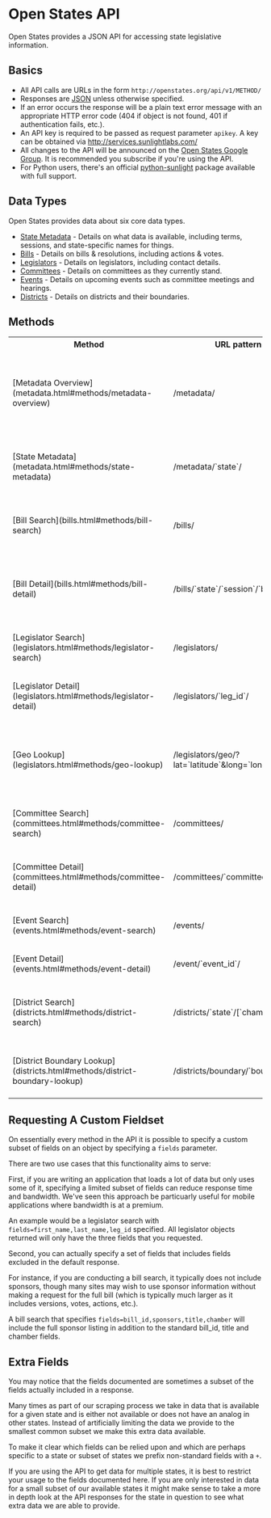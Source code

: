 Open States API
===============

Open States provides a JSON API for accessing state legislative information.

Basics
------

* All API calls are URLs in the form ``http://openstates.org/api/v1/METHOD/``
* Responses are [JSON](http://json.org) unless otherwise specified.
* If an error occurs the response will be a plain text error message with an appropriate HTTP error code (404 if object is not found, 401 if authentication fails, etc.).
* An API key is required to be passed as request parameter ``apikey``.   A key can be obtained via http://services.sunlightlabs.com/
* All changes to the API will be announced on the [Open States Google Group](http://groups.google.com/group/fifty-state-project/).  It is recommended you subscribe if you're using the API.
* For Python users, there's an official [python-sunlight](http://python-sunlight.readthedocs.org) package available with full support.

Data Types
----------

Open States provides data about six core data types.

* [State Metadata](metadata.html#metadata-fields) - Details on what data is available, including terms, sessions, and state-specific names for things.
* [Bills](bills.html#bill-fields) - Details on bills & resolutions, including actions & votes.
* [Legislators](legislators.html#legislator-fields) - Details on legislators, including contact details.
* [Committees](committees.html#committee-fields) - Details on committees as they currently stand.
* [Events](events.html#event-fields) - Details on upcoming events such as committee meetings and hearings.
* [Districts](districts.html#district-fields) - Details on districts and their boundaries.

Methods
-------

<table>
<tr> <th> Method </th> <th> URL pattern </th> <th> Description </th> </tr>
<tr>
    <td> [Metadata Overview](metadata.html#methods/metadata-overview) </td>
    <td> /metadata/ </td>
    <td> Get list of all states with data available and basic metadata about their status.  </td>
</tr>
<tr>
    <td> [State Metadata](metadata.html#methods/state-metadata) </td>
    <td> /metadata/`state`/ </td>
    <td> Get detailed metadata for a particular state. </td>
</tr>
<tr>
    <td> [Bill Search](bills.html#methods/bill-search) </td>
    <td> /bills/ </td>
    <td> Search bills by (almost) any of their attributes, or full text.  </td>
</tr>
<tr>
    <td> [Bill Detail](bills.html#methods/bill-detail) </td>
    <td> /bills/`state`/`session`/`bill_id`/ </td>
    <td> Get full detail for bill, including any actions, votes, etc. </td>
</tr>
<tr>
    <td> [Legislator Search](legislators.html#methods/legislator-search) </td>
    <td> /legislators/ </td>
    <td> Search legislators by their attributes.  </td>
</tr>
<tr>
    <td> [Legislator Detail](legislators.html#methods/legislator-detail) </td>
    <td> /legislators/`leg_id`/ </td>
    <td> Get full detail for a legislator, including all roles. </td>
</tr>
<tr>
    <td> [Geo Lookup](legislators.html#methods/geo-lookup) </td>
    <td> /legislators/geo/?lat=`latitude`&long=`longitude` </td>
    <td> Lookup all legislators that serve districts containing a given point. </td>
</tr>
<tr>
    <td> [Committee Search](committees.html#methods/committee-search) </td>
    <td> /committees/ </td>
    <td> Search committees by any of their attributes.  </td>
</tr>
<tr>
    <td> [Committee Detail](committees.html#methods/committee-detail) </td>
    <td> /committees/`committee_id`/ </td>
    <td> Get full detail for committee, including all members. </td>
</tr>
<tr>
    <td> [Event Search](events.html#methods/event-search) </td>
    <td> /events/ </td>
    <td> Search events by state and type.  </td>
</tr>
<tr>
    <td> [Event Detail](events.html#methods/event-detail) </td>
    <td> /event/`event_id`/ </td>
    <td> Get full detail for event. </td>
</tr>
<tr>
    <td> [District Search](districts.html#methods/district-search) </td>
    <td> /districts/`state`/[`chamber`/] </td>
    <td> List districts for state (and optionally filtered by chamber).  </td>
</tr>
<tr>
    <td> [District Boundary Lookup](districts.html#methods/district-boundary-lookup) </td>
    <td> /districts/boundary/`boundary_id`/ </td>
    <td> Get geographic boundary for a district. </td>
</tr>
</table>

Requesting A Custom Fieldset
----------------------------

On essentially every method in the API it is possible to specify a custom subset of fields on an object by specifying a ``fields`` parameter.

There are two use cases that this functionality aims to serve:

First, if you are writing an application that loads a lot of data but only uses some of it, specifying a limited subset of fields can reduce response time and bandwidth.  We've seen this approach be particuarly useful for mobile applications where bandwidth is at a premium.

An example would be a legislator search with ``fields=first_name,last_name,leg_id`` specified.  All legislator objects returned will only have the three fields that you requested.

Second, you can actually specify a set of fields that includes fields excluded in the default response.

For instance, if you are conducting a bill search, it typically does not include sponsors, though many sites may wish to use sponsor information without making a request for the full bill (which is typically much larger as it includes versions, votes, actions, etc.).

A bill search that specifies ``fields=bill_id,sponsors,title,chamber`` will include the full sponsor listing in addition to the standard bill_id, title and chamber fields.


Extra Fields
------------

You may notice that the fields documented are sometimes a subset of the fields actually included in a response.

Many times as part of our scraping process we take in data that is available for a given state and is either not available or does not have an analog in other states.  Instead of artificially limiting the data we provide to the smallest common subset we make this extra data available.

To make it clear which fields can be relied upon and which are perhaps specific to a state or subset of states we prefix non-standard fields with a ``+``.

If you are using the API to get data for multiple states, it is best to restrict your usage to the fields documented here. If you are only interested in data for a small subset of our available states it might make sense to take a more in depth look at the API responses for the state in question to see what extra data we are able to provide.


